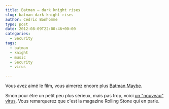 ```yaml
---
title: Batman – dark knight rises
slug: batman-dark-knight-rises
author: Cédric Bonhomme
type: post
date: 2012-08-09T22:00:46+00:00
categories:
  - Security
tags:
  - batman
  - knight
  - music
  - Security
  - virus

---
```

Vous avez aimé le film, vous aimerez encore plus [Batman Maybe][1].

Sinon pour être un petit peu plus sérieux, mais pas trop, voici [un "nouveau" virus][2].
Vous remarquerez que c'est la magazine Rolling Stone qui en parle.

 [1]: http://www.youtube.com/watch?v=jJ5l5ls0hP4
 [2]: http://www.rollingstone.com/music/news/computer-virus-might-be-blasting-ac-dc-in-iranian-nuclear-facility-20120725
